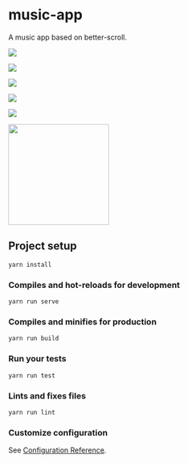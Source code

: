 # music-app

A music app based on better-scroll.

![](https://raw.githubusercontent.com/q632346824/musicApp/master/src/pics/1.PNG)

![](https://raw.githubusercontent.com/q632346824/musicApp/master/src/pics/2.PNG)

![](https://raw.githubusercontent.com/q632346824/musicApp/master/src/pics/3.PNG)

![](https://raw.githubusercontent.com/q632346824/musicApp/master/src/pics/4.PNG)


![](https://raw.githubusercontent.com/q632346824/musicApp/master/src/pics/5.PNG)

<img src="https://raw.githubusercontent.com/q632346824/musicApp/master/src/pics/5.PNG" width="200">

## Project setup

```
yarn install
```

### Compiles and hot-reloads for development

```
yarn run serve
```

### Compiles and minifies for production

```
yarn run build
```

### Run your tests

```
yarn run test
```

### Lints and fixes files

```
yarn run lint
```

### Customize configuration

See [Configuration Reference](https://cli.vuejs.org/config/).
